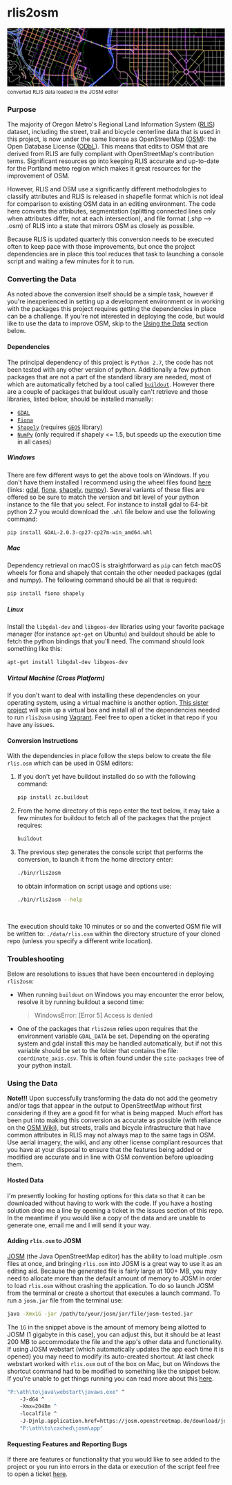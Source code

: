 
# rlis2osm
![rlis2osm in josm](./docs/images/rlis2osm_in_josm_slim.png?raw=true)
<small>converted RLIS data loaded in the JOSM editor</small>

### Purpose
The majority of Oregon Metro's Regional Land Information System ([RLIS](http://www.oregonmetro.gov/rlis-live)) dataset, including the street, trail and bicycle centerline data that is used in this project, is now under the same license as OpenStreetMap ([OSM](osm.org)): the Open Database License ([ODbL](http://opendatacommons.org/licenses/odbl/)).  This means that edits to OSM that are derived from RLIS are fully compliant with OpenStreetMap's contribution terms.  Significant resources go into keeping RLIS accurate and up-to-date for the Portland metro region which makes it great resources for the improvement of OSM.

However, RLIS and OSM use a significantly different methodologies to classify attributes and RLIS is released in shapefile format which is not ideal for comparison to existing OSM data in an editing environment.  The code here converts the attributes, segmentation (splitting connected lines only when attributes differ, not at each intersection), and file format (.shp --> .osm) of RLIS into a state that mirrors OSM as closely as possible.

Because RLIS is updated quarterly this conversion needs to be executed often to keep pace with those improvements, but once the project dependencies are in place this tool reduces that task to launching a console script and waiting a few minutes for it to run.

### Converting the Data
As noted above the conversion itself should be a simple task, however if you're inexperienced in setting up a development environment or in working with the packages this project requires getting the dependencies in place can be a challenge.  If you're not interested in deploying the code, but would like to use the data to improve OSM, skip to the [Using the Data](#using-the-data) section below.

#### Dependencies
The principal dependency of this project is `Python 2.7`, the code has not been tested with any other version of python. Additionally a few python packages that are not a part of the standard library are needed, most of which are automatically fetched by a tool called [`buildout`](https://pypi.python.org/pypi/zc.buildout/2.5.3).  However there are a couple of packages that buildout usually can't retrieve and those libraries, listed below, should be installed manually:
* [`GDAL`](http://www.gdal.org/)
* [`Fiona`](https://github.com/Toblerity/Fiona)
* [`Shapely`](https://github.com/Toblerity/Shapely) (requires [`GEOS`](https://trac.osgeo.org/geos/) library)
* [`NumPy`](http://www.numpy.org/) (only required if shapely <= 1.5, but speeds up the execution time in all cases)

##### Windows
There are few different ways to get the above tools on Windows.  If you don't have them installed I recommend using the wheel files found [here](http://www.lfd.uci.edu/~gohlke/pythonlibs) (links: [gdal](http://www.lfd.uci.edu/~gohlke/pythonlibs/#gdal), [fiona](http://www.lfd.uci.edu/~gohlke/pythonlibs/#fiona), [shapely](http://www.lfd.uci.edu/~gohlke/pythonlibs/#shapely), [numpy](http://www.lfd.uci.edu/~gohlke/pythonlibs/#numpy)).  Several variants of these files are offered so be sure to match the version and bit level of your python instance to the file that you select.  For instance to install gdal to 64-bit python 2.7 you would download the `.whl` file below and use the following command: 

```bash
pip install GDAL-2.0.3-cp27-cp27m-win_amd64.whl
```

##### Mac
Dependency retrieval on macOS is straightforward as `pip` can fetch macOS wheels for fiona and shapely that contain the other needed packages (gdal and numpy).  The following command should be all that is required:

```bash
pip install fiona shapely
```

##### Linux
Install the `libgdal-dev` and `libgeos-dev` libraries using your favorite package manager (for instance `apt-get` on Ubuntu) and buildout should be able to fetch the python bindings that you'll need.  The command should look something like this:

```bash
apt-get install libgdal-dev libgeos-dev
```

##### Virtaul Machine (Cross Platform)

If you don't want to deal with installing these dependencies on your operating system, using a virtual machine is another option.  [This sister project](https://github.com/grant-humphries/vagrant-ubuntu-gis) will spin up a virtual box and install all of the dependencies needed to run `rlis2osm` using [Vagrant](https://www.vagrantup.com/).  Feel free to open a ticket in that repo if you have any issues.

#### Conversion Instructions
With the dependencies in place follow the steps below to create the file `rlis.osm` which can be used in OSM editors:

1. If you don't yet have buildout installed do so with the following command:

    ```bash
    pip install zc.buildout
    ```
2. From the home directory of this repo enter the text below, it may take a few minutes for buildout to fetch all of the packages that the project requires:

    ```bash
    buildout
    ```
3. The previous step generates the console script that performs the conversion, to launch it from the home directory enter:

    ```bash
    ./bin/rlis2osm
    ```
    to obtain information on script usage and options use:
    
    ```bash
    ./bin/rlis2osm --help
    ```
<br>

The execution should take 10 minutes or so and the converted OSM file will be written to: `./data/rlis.osm` within the directory structure of your cloned repo (unless you specify a different write location).

### Troubleshooting

Below are resolutions to issues that have been encountered in deploying `rlis2osm`:

* When running `buildout` on Windows you may encounter the error below, resolve it by running buildout a second time:

    > WindowsError: [Error 5] Access is denied

* One of the packages that `rlis2osm` relies upon requires that the environment variable `GDAL_DATA` be set.  Depending on the operating system and gdal install this may be handled automatically, but if not this variable should be set to the folder that contains the file: `coordinate_axis.csv`.  This is often found under the `site-packages` tree of your python install.


### Using the Data
**Note!!!** Upon successfully transforming the data do not add the geometry and/or tags that appear in the output to OpenStreetMap without first considering if they are a good fit for what is being mapped.  Much effort has been put into making this conversion as accurate as possible (with reliance on the [OSM Wiki](wiki.osm.org)), but streets, trails and bicycle infrastructure that have common attributes in RLIS may not always map to the same tags in OSM.  Use aerial imagery, the wiki, and any other license compliant resources that you have at your disposal to ensure that the features being added or modified are accurate and in line with OSM convention before uploading them.

#### Hosted Data
I'm presently looking for hosting options for this data so that it can be downloaded without having to work with the code.  If you have a hosting solution drop me a line by opening a ticket in the issues section of this repo.  In the meantime if you would like a copy of the data and are unable to generate one, email me and I will send it your way.

#### Adding `rlis.osm` to JOSM
[JOSM](https://josm.openstreetmap.de/) (the Java OpenStreetMap editor) has the ability to load multiple .osm files at once, and bringing `rlis.osm` into JOSM is a great way to use it as an editing aid.  Because the generated file is fairly large at 100+ MB, you may need to allocate more than the default amount of memory to JOSM in order to load `rlis.osm` without crashing the application.  To do so launch JOSM from the terminal or create a shortcut that executes a launch command.  To run a `josm.jar` file from the terminal use:

```bash
java -Xmx1G -jar /path/to/your/josm/jar/file/josm-tested.jar
```

The `1G` in the snippet above is the amount of memory being allotted to JOSM (1 gigabyte in this case), you can adjust this, but it should be at least 200 MB to accommodate the file and the app's other data and functionality.  If using JOSM webstart (which automatically updates the app each time it is opened) you may need to modify its auto-created shortcut.  At last check webstart worked with `rlis.osm` out of the box on Mac, but on Windows the shortcut command had to be modified to something like the snippet below.  If you're unable to get things running you can read more about this [here](https://josm.openstreetmap.de/wiki/Download#VMselectiononWindowsx64).

```bat
"P:\ath\to\java\webstart\javaws.exe" ^
    -J-d64 ^
    -Xmx=2048m ^ 
    -localfile ^
    -J-Djnlp.application.href=https://josm.openstreetmap.de/download/josm.jnlp ^
    "P:\ath\to\cached\josm\app"
```

#### Requesting Features and Reporting Bugs
If there are features or functionality that you would like to see added to the project or you run into errors in the data or execution of the script feel free to open a ticket [here](https://github.com/grant-humphries/rlis2osm/issues).
